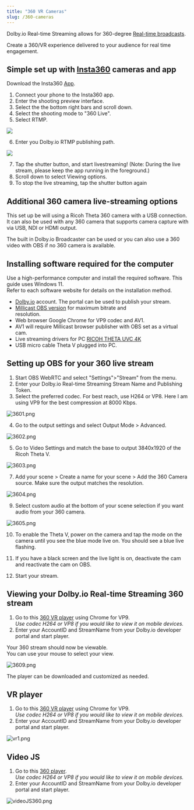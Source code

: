 ```yaml
---
title: "360 VR Cameras"
slug: /360-cameras
---
```

Dolby.io Real-time Streaming allows for 360-degree [Real-time broadcasts](https://dolby.io/products/real-time-streaming/). 

Create a 360/VR experience delivered to your audience for real time engagement.

## Simple set up with [Insta360](https://www.insta360.com/) cameras and app

Download the Insta360 [App](https://www.insta360.com/download/hot-download).

1. Connect your phone to the Insta360 app.
2. Enter the shooting preview interface. 
3. Select the the bottom right bars and scroll down.
4. Select the shooting mode to "360 Live".
5. Select RTMP.


![](/img/millicast/insta360.png)



6. Enter you Dolby.io RTMP publishing path.


![](/img/millicast/insta360rtmp.png)



7. Tap the shutter button, and start livestreaming! (Note: During the live stream, please keep the app running in the foreground.)
8. Scroll down to select Viewing options.
9. To stop the live streaming, tap the shutter button again

## Additional 360 camera live-streaming options

This set up be will using a Ricoh Theta 360 camera with a USB connection. It can also be used with any 360 camera that supports camera capture with via USB, NDI or HDMI output. 

The built in Dolby.io Broadcaster can be used or you can also use a 360 video with OBS if no 360 camera is available.

## Installing software required for the computer

Use a high-performance computer and install the required software. This guide uses Windows 11.  
Refer to each software website for details on the installation method.

- [Dolby.io](https://dolby.io) account. The portal can be used to publish your stream.
- [Millicast OBS version](https://github.com/CoSMoSoftware/OBS-studio-webrtc/releases) for maximum bitrate and  
   resolution.
- Web browser Google Chrome for VP9 codec and AV1. 
- AV1 will require Millicast browser publisher with OBS set as a virtual cam. 
- Live streaming drivers for PC [RICOH THETA UVC 4K](https://topics.theta360.com/uk/faq/c_06_v/304_1/)                   
- USB micro cable Theta V plugged into PC. 

## Setting up OBS for your 360 live stream

1. Start OBS WebRTC and select "Settings">"Stream" from the menu.
2. Enter your Dolby.io Real-time Streaming Stream Name and Publishing Token.
3. Select the preferred codec. For best reach, use H264 or VP8. Here I am using VP9 for the best compression at 8000 Kbps.

![](https://files.readme.io/2721a04-3601.png "3601.png")

4. Go to the output settings and select Output Mode > Advanced.

![](https://files.readme.io/66cd58f-3602.png "3602.png")

5. Go to Video Settings and match the base to output 3840x1920 of the Ricoh Theta V.

![](https://files.readme.io/c71ee45-3603.png "3603.png")

7. Add your scene > Create a name for your scene > Add the 360 Camera source. Make sure the output matches the resolution.

![](https://files.readme.io/8e6c839-3604.png "3604.png")

9. Select custom audio at the bottom of your scene selection if you want audio from your 360 camera.

![](https://files.readme.io/4efff43-3605.png "3605.png")

10. To enable the Theta V, power on the camera and tap the mode on the camera until you see the blue mode live on. You should see a blue live flashing.

11. If you have a black screen and the live light is on, deactivate the cam and reactivate the cam on OBS.

12. Start your stream. 

## Viewing your Dolby.io Real-time Streaming 360 stream

1. Go to this [360 VR player](https://rnkvogel.github.io/dolby360-VR/) using Chrome for VP9.  
   _Use codec H264 or VP8 if you would like to view it on mobile devices._
2. Enter your AccountID and StreamName from your Dolby.io developer portal and start player.

 Your 360 stream should now be viewable.  
 You can use your mouse to select your view. 

![](https://files.readme.io/54d84fc-3609.png "3609.png")

The player can be downloaded and customized as needed. 

## VR player

1. Go to this [360 VR player](https://rnkvogel.github.io/dolby360-VR/) using Chrome for VP9.  
   _Use codec H264 or VP8 if you would like to view it on mobile devices._
2. Enter your AccountID and StreamName from your Dolby.io developer portal and start player.

![](https://files.readme.io/54e32f3-vr1.png "vr1.png")

## Video JS

1. Go to this [360 player](https://rnkvogel.github.io/VideoJS-WebRTC/360.html).  
   _Use codec H264 or VP8 if you would like to view it on mobile devices._
2. Enter your AccountID and StreamName from your Dolby.io developer portal and start player.

![](https://files.readme.io/6b9fbd4-videoJS360.png "videoJS360.png")
